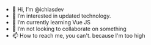 - 👋 Hi, I’m @ichlasdev
- 👀 I’m interested in updated technology.
- 🌱 I’m currently learning Vue JS
- 💞️ I’m not looking to collaborate on something
- 📫 How to reach me, you can't. because I'm too high

<!---
ichlasdev/ichlasdev is a ✨ special ✨ repository because its `README.md` (this file) appears on your GitHub profile.
You can click the Preview link to take a look at your changes.
--->
